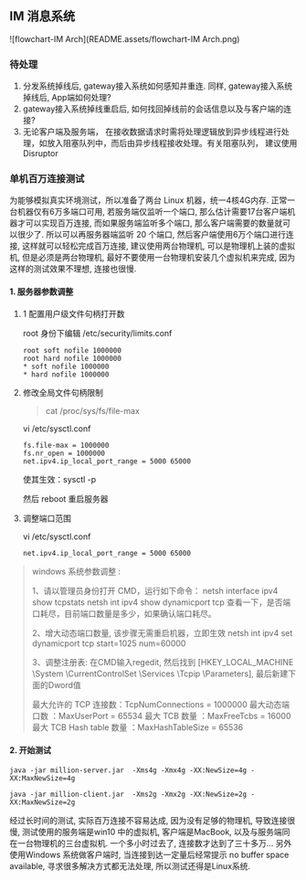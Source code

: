## IM 消息系统

![flowchart-IM Arch](README.assets/flowchart-IM Arch.png)

### 待处理
1. 分发系统掉线后, gateway接入系统如何感知并重连. 同样, gateway接入系统掉线后, App端如何处理?
2. gateway接入系统掉线重启后, 如何找回掉线前的会话信息以及与客户端的连接?
3. 无论客户端及服务端， 在接收数据请求时需将处理逻辑放到异步线程进行处理，如放入阻塞队列中，而后由异步线程接收处理。有关阻塞队列， 建议使用 Disruptor



### 单机百万连接测试

为能够模拟真实环境测试，所以准备了两台 Linux 机器，统一4核4G内存. 正常一台机器仅有6万多端口可用, 若服务端仅监听一个端口, 那么估计需要17台客户端机器才可以实现百万连接, 而如果服务端监听多个端口, 那么客户端需要的数量就可以很少了. 所以可以再服务器端监听 20 个端口, 然后客户端使用6万个端口进行连接, 这样就可以轻松完成百万连接, 建议使用两台物理机, 可以是物理机上装的虚拟机, 但是必须是两台物理机, 最好不要使用一台物理机安装几个虚拟机来完成, 因为这样的测试效果不理想, 连接也很慢.

#### 1. 服务器参数调整

1. 1 配置用户级文件句柄打开数

   root 身份下编辑 /etc/security/limits.conf

   ```shell
   root soft nofile 1000000
   root hard nofile 1000000
   * soft nofile 1000000
   * hard nofile 1000000
   ```

2. 修改全局文件句柄限制

   > cat /proc/sys/fs/file-max

   vi /etc/sysctl.conf

   ```
   fs.file-max = 1000000
   fs.nr_open = 1000000
   net.ipv4.ip_local_port_range = 5000 65000
   ```

   使其生效：sysctl -p

   然后 reboot 重启服务器

3. 调整端口范围

   vi /etc/sysctl.conf

   ```sh
   net.ipv4.ip_local_port_range = 5000 65000
   ```


> windows 系统参数调整 : 
>
> 1、请以管理员身份打开 CMD，运行如下命令：
> netsh interface ipv4 show tcpstats
> netsh int ipv4 show dynamicport tcp
> 查看一下，是否端口耗尽，目前端口数量是多少，如果确认端口耗尽。
>
> 2、增大动态端口数量, 该步骤无需重启机器，立即生效
> netsh int ipv4 set dynamicport tcp start=1025 num=60000
>
> 3、调整注册表:  在CMD输入regedit, 然后找到 [HKEY_LOCAL_MACHINE \System \CurrentControlSet \Services \Tcpip \Parameters], 最后新建下面的Dword值
>
> 最大允许的 TCP 连接数：TcpNumConnections = 1000000
> 最大动态端口数 ：MaxUserPort = 65534
> 最大 TCB 数量 ：MaxFreeTcbs = 16000
> 最大 TCB Hash table 数量 ：MaxHashTableSize = 65536



#### 2. 开始测试

```shell
java -jar million-server.jar  -Xms4g -Xmx4g -XX:NewSize=4g -XX:MaxNewSize=4g

java -jar million-client.jar  -Xms2g -Xmx2g -XX:NewSize=2g -XX:MaxNewSize=2g
```

经过长时间的测试, 实际百万连接不容易达成, 因为没有足够的物理机, 导致连接很慢, 测试使用的服务端是win10 中的虚拟机, 客户端是MacBook, 以及与服务端同在一台物理机的三台虚拟机. 一个多小时过去了, 连接数才达到了三十多万... 另外使用Windows 系统做客户端时, 当连接到达一定量后经常提示 no buffer space available, 寻求很多解决方式都无法处理, 所以测试还得是Linux系统.
